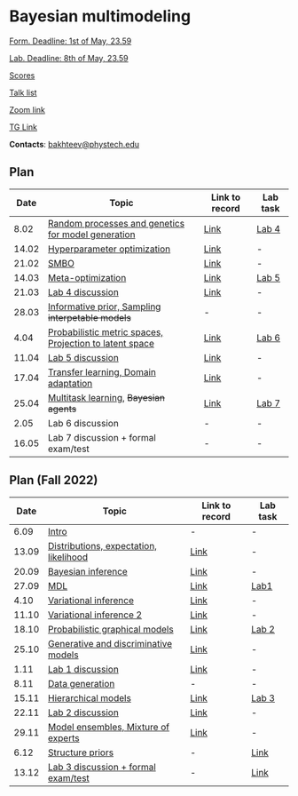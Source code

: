 # Bayesian multimodeling
[Form. Deadline: 1st of May, 23.59](https://docs.google.com/forms/d/e/1FAIpQLSdgQeHe3ysgVjtyPQ7NOJKgAC8cP1nSf-d8zZddNxKmnTR5lQ/viewform?usp=sf_link)

[Lab. Deadline: 8th of May, 23.59](lab7)

[Scores](eval.md)

[Talk list](talks.md)

[Zoom link](https://m1p.org/go_zoom2)

[TG Link](https://t.me/+DLmfDBvgk9NiNTFi)

**Contacts**: bakhteev@phystech.edu
## Plan 
|Date|Topic|Link to record|Lab task|
| --- | --- | --- | --- |
| 8.02 | [Random processes and genetics for model generation](slides/slides_12_evolution.pdf) | [Link](https://www.youtube.com/watch?v=VjKWeiGq0NM) | [Lab 4](lab4) |
| 14.02 | [Hyperparameter optimization](slides/slides_13_hyper.pdf) | [Link](https://www.youtube.com/watch?v=xHjfkgOdbco) | - |
| 21.02 | [SMBO](slides/slides_14_smbo.pdf) | [Link](https://www.youtube.com/watch?v=njplxS_iRz8) | - |
| 14.03 | [Meta-optimization](slides/slides_15_meta.pdf) | [Link](https://www.youtube.com/watch?v=ZCaxQaIsBzw) | [Lab 5](lab5) |
| 21.03 | [Lab 4 discussion](lab4) | [Link](https://www.youtube.com/watch?v=WlGqXnydAH0) | - |
| 28.03 |   [Informative prior, Sampling](slides/slides_16_sampling.pdf) ~~interpetable models~~ | - | - |
| 4.04 |[Probabilistic metric spaces, Projection to latent space](slides/slides_17_prob.pdf)  | [Link](https://www.youtube.com/watch?v=ecrEq3BpIhw) | [Lab 6](lab6) |
| 11.04 | [Lab 5 discussion](lab5) | [Link](https://www.youtube.com/watch?v=FycosThTi0U&list=PLk4h7dmY2eYGkLXj0K8BNKs-WuqWS46xL) | - |
| 17.04 | [Transfer learning, Domain adaptation](slides/slides_18_transfer.pdf) | [Link](https://www.youtube.com/watch?v=LhNRPfLR7VE) | - |
| 25.04 | [Multitask learning](slides/slides_19_mtask.pdf), ~~Bayesian agents~~   | [Link](https://www.youtube.com/watch?v=Racs_f1rUuk&t=3s) | [Lab 7](lab7) |
| 2.05 | Lab 6 discussion | - | - |
| 16.05 | Lab 7 discussion + formal exam/test | - | - |

## Plan (Fall 2022)
|Date|Topic|Link to record|Lab task|
| --- | --- | --- | --- |
| 6.09 |  [Intro](slides/slides_0_intro.pdf) | - | - |
| 13.09 |  [Distributions, expectation, likelihood](slides/slides_1_distributions.pdf) | [Link](https://www.youtube.com/watch?v=NzjzoJvSRLw) | - |
| 20.09 |  [Bayesian inference](slides/slides_2_inference.pdf) | [Link](https://www.youtube.com/watch?v=CtpEwFfb9QI) | - |
| 27.09 |  [MDL](slides/slides_3_mdl.pdf) | [Link](https://www.youtube.com/watch?v=nJLGfBJvZzg) | [Lab1](lab1) |
| 4.10 | [Variational inference](slides/slides_4_var1.pdf) | [Link](https://www.youtube.com/watch?v=m0HM6y4zMac) | - |
| 11.10 |  [Variational inference 2](slides/slides_5_var2.pdf) | [Link](https://www.youtube.com/watch?v=BMDV1KkktzA) | - |
| 18.10 | [Probabilistic graphical models](slides/slides_6_graph.pdf) | [Link](https://www.youtube.com/watch?v=cna0ovGvmC0) | [Lab 2](lab2) |
| 25.10 | [Generative and discriminative models](slides/slides_7_gendisc.pdf) | [Link](https://www.youtube.com/watch?v=C86NsPJu5Hw) | - |
| 1.11 |  [Lab 1 discussion](lab1)  | [Link](https://www.youtube.com/watch?v=kgnpV1epXwU) | - |
| 8.11 | [Data generation](slides/slides_8_generative.pdf)  | - | - |
| 15.11 |[Hierarchical models](slides/slides_9_hier.pdf)  | [Link](https://www.youtube.com/watch?v=JGOO4_QQTbM&t=1s) | [Lab 3](lab3) |
| 22.11 |  [Lab 2 discussion](lab2) | [Link](https://www.youtube.com/watch?v=KGWn02jcWu4&t=24s) | - |
| 29.11 | [Model ensembles, Mixture of experts](slides/slides10_ens.pdf)   | [Link](https://www.youtube.com/watch?v=u-6tOnU5ttg) | - |
| 6.12 |  [Structure priors](slides/slides_11_structure.pdf) | - | [Link](https://www.youtube.com/watch?v=JDs5PM-NnY0) |
| 13.12 | [Lab 3 discussion + formal exam/test](lab3) | - | [Link](https://www.youtube.com/watch?v=AhbwLe5TscI&list=PLk4h7dmY2eYGkLXj0K8BNKs-WuqWS46xL&index=13) |


